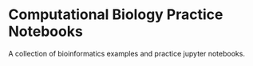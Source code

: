 # Computational Biology Practice Notebooks

A collection of bioinformatics examples and practice jupyter notebooks.
